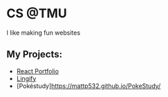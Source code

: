 # CS @TMU
I like making fun websites

## My Projects:
- [React Portfolio](https://mattp532.github.io/react-portfolio/)
- [Lingify](https://mattp532.github.io/Lingify/)
- [Pokéstudy]https://mattp532.github.io/PokeStudy/

<!--
**mattp532/mattp532** is a ✨ _special_ ✨ repository because its `README.md` (this file) appears on your GitHub profile.

Here are some ideas to get you started:

- 🔭 I’m currently working on ...
- 🌱 I’m currently learning ...
- 👯 I’m looking to collaborate on ...
- 🤔 I’m looking for help with ...
- 💬 Ask me about ...
- 📫 How to reach me: ...
- 😄 Pronouns: ...
- ⚡ Fun fact: ...
-->
